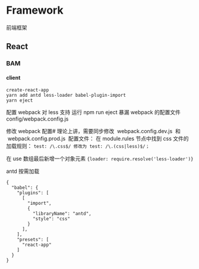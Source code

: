 # Framework

前端框架

## React

### BAM

#### client

```
create-react-app
yarn add antd less-loader babel-plugin-import
yarn eject
```

配置 webpack 对 less 支持
运行 npm run eject 暴漏 webpack 的配置文件 config/webpack.config.js

修改 webpack 配置#
理论上讲，需要同步修改  webpack.config.dev.js  和  webpack.config.prod.js  配置文件：
在 module.rules 节点中找到 css 文件的加载规则：
`test: /\.css$/ 修改为 test: /\.(css|less)$/；`

在 use 数组最后新增一个对象元素
`{loader: require.resolve('less-loader')}`

antd 按需加载

```
{
  "babel": {
    "plugins": [
      [
        "import",
        {
          "libraryName": "antd",
          "style": "css"
        }
      ],
    ],
    "presets": [
      "react-app"
    ]
  }
}
```
